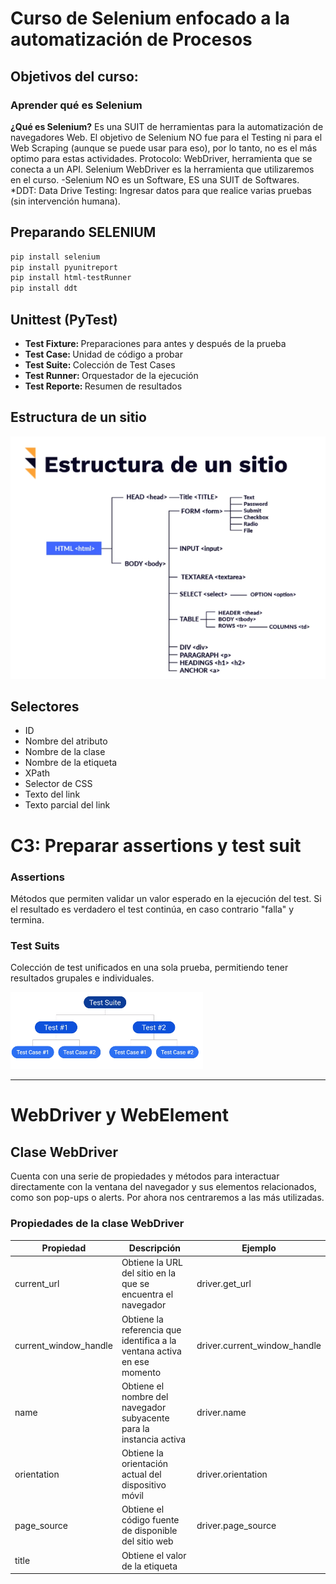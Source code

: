 # Curso de Selenium enfocado a la automatización de Procesos

## Objetivos del curso:

### Aprender qué es Selenium

<b>¿Qué es Selenium?</b>
Es una SUIT de herramientas para la automatización de navegadores Web.
El objetivo de Selenium NO fue para el Testing ni para el Web Scraping (aunque se puede usar para eso), por lo tanto, no es el más optimo para estas actividades.
Protocolo: WebDriver, herramienta que se conecta a un API.
Selenium WebDriver es la herramienta que utilizaremos en el curso.
-Selenium NO es un Software, ES una SUIT de Softwares.
*DDT: Data Drive Testing: Ingresar datos para que realice varias pruebas (sin intervención humana).

## Preparando SELENIUM

```bash
pip install selenium
pip install pyunitreport
pip install html-testRunner
pip install ddt
```


## Unittest (PyTest)

* <b> Test Fixture: </b> Preparaciones para antes y después de la prueba
* <b> Test Case: </b> Unidad de código a probar
* <b> Test Suite: </b> Colección de Test Cases
* <b> Test Runner: </b> Orquestador de la ejecución
* <b> Test Reporte: </b> Resumen de resultados

## Estructura de un sitio
![estructura](./imgs/estructura.png "estructura")  


## Selectores

* ID
* Nombre del atributo
* Nombre de la clase
* Nombre de la etiqueta
* XPath
* Selector de CSS
* Texto del link
* Texto parcial del link

# C3: Preparar assertions y test suit

### Assertions

Métodos que permiten validar un valor esperado en la ejecución del test. Si el resultado es verdadero el test continúa,
en caso contrario "falla" y termina. 

### Test Suits

Colección de test unificados en una sola prueba, permitiendo tener resultados grupales e individuales.

![test_suit](./imgs/test_suit.png "test_suit")  

------------------------

# WebDriver y WebElement
## Clase WebDriver
Cuenta con una serie de propiedades y métodos para interactuar directamente con la ventana del navegador y sus elementos relacionados, como son pop-ups o alerts. Por ahora nos centraremos a las más utilizadas.

### Propiedades de la clase WebDriver

| Propiedad | Descripción | Ejemplo|
|-----------|-------------|--------|
|current_url	|Obtiene la URL del sitio en la que se encuentra el navegador	|driver.get_url|
|current_window_handle	|Obtiene la referencia que identifica a la ventana activa en ese momento	|driver.current_window_handle|
|name	|Obtiene el nombre del navegador subyacente para la instancia activa	|driver.name|
|orientation	|Obtiene la orientación actual del dispositivo móvil	|driver.orientation|
|page_source	|Obtiene el código fuente de disponible del sitio web	|driver.page_source|
|title	|Obtiene el valor de la etiqueta <title> del sitio web	|driver.title|
## Clase WebElement
Esta clase nos permite interactuar específicamente con elementos de los sitios web como textbox, text area, button, radio button, checkbox, etc.



## Propiedades más comunes de la clase WebElement
| Propiedad | Descripción                                        | Ejemplo         |
|-----------|----------------------------------------------------|-----------------|
| size      | Obtiene el tamaño del elemento                     | login.size      |
| tag_name	 | Obtiene el nombre de la etiqueta HTML del elemento | 	login.tag_name |
| text	     | Obtiene el texto del elemento	                     | login.text      |

## Métodos más comunes de la clase WebElement

|Método|Descripción| Ejemplo                                                                  |
|------|-----------|--------------------------------------------------------------------------|
|clear()	|Limpia el contenido de un textarea	| first_name.clear()                                                       |
|click()	|Hace clic en el elemento	| send_button.click()                                                      |
|get_attribute(name)	|Obtiene el valor del atributo de un elemento	| submit_button.get_attribute(‘value’) last_name.get_attribute(max_length) |
|is_displayed()	|Verifica si el elemento está a la vista al usuario	| banner.is_displayed()                                                    |
|is_enabled()	|Verifica si el elemento está habilitado	| radio_button.is_enabled()                                                |
|is_selected()	|Verifica si el elemento está seleccionado, para el caso de checkbox o radio button	| checkbox.is_selected()                                                   |
|send_keys(value)	|Simula escribir o presionar teclas en un elemento	| email_field.send_keys(‘team@platzi.com’)                                 |
|submit()	|Envía un formulario o confirmación en un text area	| search_field.submit()                                                    |
|value_of_css_property(property_name)	|Obtiene el valor de una propiedad CSS del elemento	| header.value_of_css_property(‘background-color’)                         |
|clear()	|Limpia el contenido de un textarea	| first_name.clear()                                                       |
|click()	|Hace clic en el elemento	|send_button.click()|
|get_attribute(name)	|Obtiene el valor del atributo de un elemento	|submit_button.get_attribute(‘value’) last_name.get_attribute(max_length)|
|is_displayed()	|Verifica si el elemento está a la vista al usuario	|banner.is_displayed()|
|is_enabled()	|Verifica si el elemento está habilitado	|radio_button.is_enabled()|
|is_selected()	|Verifica si el elemento está seleccionado, para el caso de checkbox o radio button	|checkbox.is_selected()|
|send_keys(value)	|Simula escribir o presionar teclas en un elemento	|email_field.send_keys(‘team@platzi.com’)|
|submit()	|Envía un formulario o confirmación en un text area	|search_field.submit()|
|value_of_css_property(property_name)	|Obtiene el valor de una propiedad CSS del elemento	|header.value_of_css_property(‘background-color’)|

# Demoras

### Implícita
Busca uno o varios elementos en el DOM si no se encuentran disponibles por la cantidad de tiempo asignado
### Explícita
Utiliza condiciones de espera determinadas y continúa hasta que se cumplan
```python
from selenium import webdriver
from selenium.webdriver.common.by import By
from selenium.webdriver.support.wait import WebDriverWait
from selenium.webdriver.support import expected_conditions as EC

driver = webdriver.Firefox()
driver.get("http://somedomain/url_that_delays_loading")
try:
    element = WebDriverWait(driver, 10).until(
        EC.presence_of_element_located((By.ID, "myDynamicElement"))
    )
finally:
    driver.quit()
```
### Condiciones explicitas
* title_is
* title_contains
* presence_of_element_located
* visibility_of_element_located
* visibility_of
* presence_of_all_elements_located
* text_to_be_present_in_element
* text_to_be_present_in_element_value
* frame_to_be_available_and_switch_to_it
* invisibility_of_element_located
* element_to_be_clickable
* staleness_of
* element_to_be_selected
* element_located_to_be_selected
* element_selection_state_to_be
* element_located_selection_state_to_be
* alert_is_present

```python
from selenium.webdriver.support import expected_conditions as EC
wait = WebDriverWait(driver, 10)
element = wait.until(EC.element_to_be_clickable((By.ID, 'someid')))
```

https://selenium-python.readthedocs.io/waits.html

-----------------
```bash
pip install ddt
```


### TTD Test Driven Development

Permite desarrollar código con base en pruebas para que pueda cumplirlas

### DDT Data Driven Testing

Permite desarrollar pruebas con base a código ya existente para validar en qué escenarios puede fallar o cumplir.

## Page Object Model

**Page Object Model** es un patrón de diseño utilizado en Testing, el cual, tiene beneficios para la elaboración de Tests.

### Funcionamiento:
-En vez de tener nuestros Test en un solo archivo, los tendremos abstraídos en una nueva capa llamada **Pages**, donde tendremos los Tests en archivos independientes, haciendo referencia al sitio donde se aplica (Home, Login, etc).

A los archivos independientes se les agregará un nuevo archivo que es el **Page Object**, el cual se encargará de tomar los Tests que se están realizando y validarlas contra los **Tests Cases**.

![pom](./imgs/pom.png "pom")  

### Explicación de beneficios:

POM es hacer un objeto que represente la página y hacer los test contra el objeto; así si la página se modifica sólo tendrás que modificar el objeto y todos los test quedarían igual.
Si no se usa este método y haces un montón de tests para el sitio es muy probable que los test queden de tal manera que funcionen sólo para la página de una manera y si la página cambia tendrías que estar actualizando todos los test de uno por uno y eso va a consumir mucho más tiempo que a si utilizaras correctamente el modelo de POM